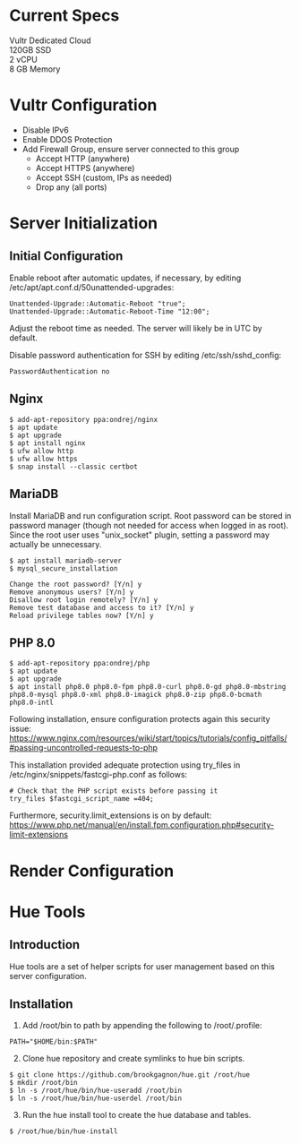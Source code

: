 # Current Specs

Vultr Dedicated Cloud\
120GB SSD\
2 vCPU\
8 GB Memory

# Vultr Configuration

* Disable IPv6
* Enable DDOS Protection
* Add Firewall Group, ensure server connected to this group
  * Accept HTTP (anywhere)
  * Accept HTTPS (anywhere)
  * Accept SSH (custom, IPs as needed)
  * Drop any (all ports) 

# Server Initialization

## Initial Configuration

Enable reboot after automatic updates, if necessary, by editing /etc/apt/apt.conf.d/50unattended-upgrades:

```
Unattended-Upgrade::Automatic-Reboot "true";
Unattended-Upgrade::Automatic-Reboot-Time "12:00";
```

Adjust the reboot time as needed. The server will likely be in UTC by default.

Disable password authentication for SSH by editing /etc/ssh/sshd_config:

```
PasswordAuthentication no
```

## Nginx

```
$ add-apt-repository ppa:ondrej/nginx
$ apt update
$ apt upgrade
$ apt install nginx
$ ufw allow http
$ ufw allow https
$ snap install --classic certbot
```

## MariaDB

Install MariaDB and run configuration script. Root password can be stored in password manager (though not needed for access when logged in as root). Since the root user uses "unix_socket" plugin, setting a password may actually be unnecessary.

```
$ apt install mariadb-server
$ mysql_secure_installation

Change the root password? [Y/n] y
Remove anonymous users? [Y/n] y
Disallow root login remotely? [Y/n] y
Remove test database and access to it? [Y/n] y
Reload privilege tables now? [Y/n] y
```

## PHP 8.0

```
$ add-apt-repository ppa:ondrej/php
$ apt update
$ apt upgrade
$ apt install php8.0 php8.0-fpm php8.0-curl php8.0-gd php8.0-mbstring php8.0-mysql php8.0-xml php8.0-imagick php8.0-zip php8.0-bcmath php8.0-intl
```

Following installation, ensure configuration protects again this security issue:
https://www.nginx.com/resources/wiki/start/topics/tutorials/config_pitfalls/#passing-uncontrolled-requests-to-php

This installation provided adequate protection using try_files in /etc/nginx/snippets/fastcgi-php.conf as follows:

```
# Check that the PHP script exists before passing it
try_files $fastcgi_script_name =404;
```

Furthermore, security.limit_extensions is on by default:  
https://www.php.net/manual/en/install.fpm.configuration.php#security-limit-extensions

# Render Configuration


# Hue Tools

## Introduction

Hue tools are a set of helper scripts for user management based on this server configuration.

## Installation

1. Add /root/bin to path by appending the following to /root/.profile:

```
PATH="$HOME/bin:$PATH"
```

2. Clone hue repository and create symlinks to hue bin scripts.

```
$ git clone https://github.com/brookgagnon/hue.git /root/hue
$ mkdir /root/bin
$ ln -s /root/hue/bin/hue-useradd /root/bin
$ ln -s /root/hue/bin/hue-userdel /root/bin
```

3. Run the hue install tool to create the hue database and tables.

```
$ /root/hue/bin/hue-install
```

